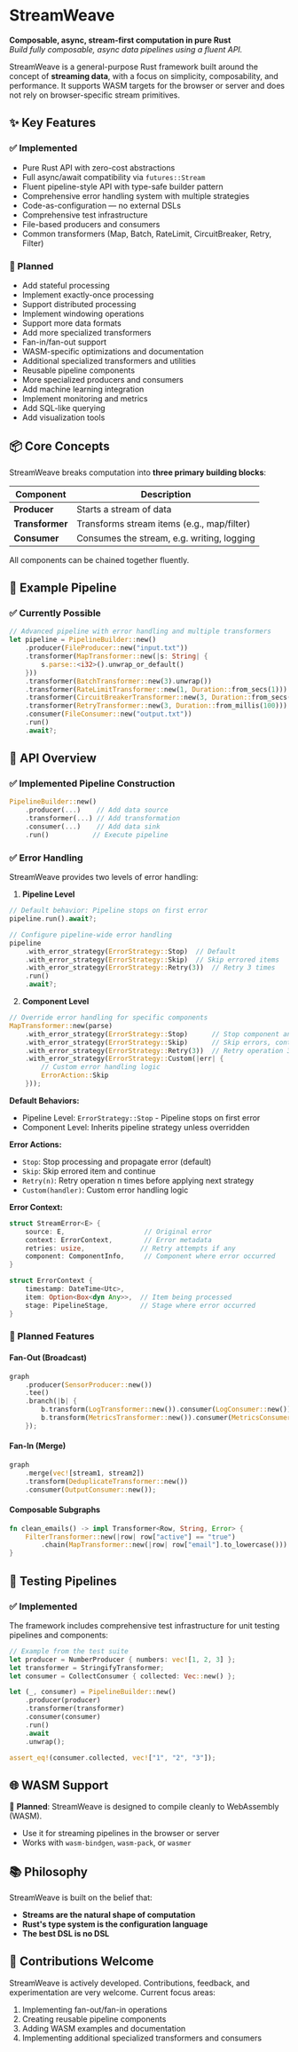 # StreamWeave

**Composable, async, stream-first computation in pure Rust**  
*Build fully composable, async data pipelines using a fluent API.*

StreamWeave is a general-purpose Rust framework built around the concept of
**streaming data**, with a focus on simplicity, composability, and performance.
It supports WASM targets for the browser or server and does not rely on
browser-specific stream primitives.

## ✨ Key Features

### ✅ Implemented

- Pure Rust API with zero-cost abstractions
- Full async/await compatibility via `futures::Stream`
- Fluent pipeline-style API with type-safe builder pattern
- Comprehensive error handling system with multiple strategies
- Code-as-configuration — no external DSLs
- Comprehensive test infrastructure
- File-based producers and consumers
- Common transformers (Map, Batch, RateLimit, CircuitBreaker, Retry, Filter)

### 🚧 Planned

- Add stateful processing
- Implement exactly-once processing
- Support distributed processing
- Implement windowing operations
- Support more data formats
- Add more specialized transformers
- Fan-in/fan-out support
- WASM-specific optimizations and documentation
- Additional specialized transformers and utilities
- Reusable pipeline components
- More specialized producers and consumers
- Add machine learning integration
- Implement monitoring and metrics
- Add SQL-like querying
- Add visualization tools

## 📦 Core Concepts

StreamWeave breaks computation into **three primary building blocks**:

| Component       | Description                                |
| --------------- | ------------------------------------------ |
| **Producer**    | Starts a stream of data                    |
| **Transformer** | Transforms stream items (e.g., map/filter) |
| **Consumer**    | Consumes the stream, e.g. writing, logging |

All components can be chained together fluently.

## 🔄 Example Pipeline

### ✅ Currently Possible

```rust
// Advanced pipeline with error handling and multiple transformers
let pipeline = PipelineBuilder::new()
    .producer(FileProducer::new("input.txt"))
    .transformer(MapTransformer::new(|s: String| {
        s.parse::<i32>().unwrap_or_default()
    }))
    .transformer(BatchTransformer::new(3).unwrap())
    .transformer(RateLimitTransformer::new(1, Duration::from_secs(1)))
    .transformer(CircuitBreakerTransformer::new(3, Duration::from_secs(5)))
    .transformer(RetryTransformer::new(3, Duration::from_millis(100)))
    .consumer(FileConsumer::new("output.txt"))
    .run()
    .await?;
```

## 🧱 API Overview

### ✅ Implemented Pipeline Construction

```rust
PipelineBuilder::new()
    .producer(...)    // Add data source
    .transformer(...) // Add transformation
    .consumer(...)    // Add data sink
    .run()           // Execute pipeline
```

### ✅ Error Handling

StreamWeave provides two levels of error handling:

1. **Pipeline Level**
```rust
// Default behavior: Pipeline stops on first error
pipeline.run().await?;

// Configure pipeline-wide error handling
pipeline
    .with_error_strategy(ErrorStrategy::Stop)  // Default
    .with_error_strategy(ErrorStrategy::Skip)  // Skip errored items
    .with_error_strategy(ErrorStrategy::Retry(3))  // Retry 3 times
    .run()
    .await?;
```

2. **Component Level**
```rust
// Override error handling for specific components
MapTransformer::new(parse)
    .with_error_strategy(ErrorStrategy::Stop)      // Stop component and pipeline
    .with_error_strategy(ErrorStrategy::Skip)      // Skip errors, continue processing
    .with_error_strategy(ErrorStrategy::Retry(3))  // Retry operation 3 times
    .with_error_strategy(ErrorStrategy::Custom(|err| {
        // Custom error handling logic
        ErrorAction::Skip
    }));
```

**Default Behaviors:**
- Pipeline Level: `ErrorStrategy::Stop` - Pipeline stops on first error
- Component Level: Inherits pipeline strategy unless overridden

**Error Actions:**
- `Stop`: Stop processing and propagate error (default)
- `Skip`: Skip errored item and continue
- `Retry(n)`: Retry operation n times before applying next strategy
- `Custom(handler)`: Custom error handling logic

**Error Context:**
```rust
struct StreamError<E> {
    source: E,                    // Original error
    context: ErrorContext,        // Error metadata
    retries: usize,              // Retry attempts if any
    component: ComponentInfo,     // Component where error occurred
}

struct ErrorContext {
    timestamp: DateTime<Utc>,
    item: Option<Box<dyn Any>>,  // Item being processed
    stage: PipelineStage,        // Stage where error occurred
}
```

### 🚧 Planned Features

#### Fan-Out (Broadcast)

```rust
graph
    .producer(SensorProducer::new())
    .tee()
    .branch(|b| {
        b.transform(LogTransformer::new()).consumer(LogConsumer::new());
        b.transform(MetricsTransformer::new()).consumer(MetricsConsumer::new());
    });
```

#### Fan-In (Merge)

```rust
graph
    .merge(vec![stream1, stream2])
    .transform(DeduplicateTransformer::new())
    .consumer(OutputConsumer::new());
```

#### Composable Subgraphs

```rust
fn clean_emails() -> impl Transformer<Row, String, Error> {
    FilterTransformer::new(|row| row["active"] == "true")
        .chain(MapTransformer::new(|row| row["email"].to_lowercase()))
}
```

## 🧪 Testing Pipelines

### ✅ Implemented

The framework includes comprehensive test infrastructure for unit testing pipelines and components:

```rust
// Example from the test suite
let producer = NumberProducer { numbers: vec![1, 2, 3] };
let transformer = StringifyTransformer;
let consumer = CollectConsumer { collected: Vec::new() };

let (_, consumer) = PipelineBuilder::new()
    .producer(producer)
    .transformer(transformer)
    .consumer(consumer)
    .run()
    .await
    .unwrap();

assert_eq!(consumer.collected, vec!["1", "2", "3"]);
```

## 🌐 WASM Support

🚧 **Planned**: StreamWeave is designed to compile cleanly to WebAssembly (WASM).
- Use it for streaming pipelines in the browser or server
- Works with `wasm-bindgen`, `wasm-pack`, or `wasmer`

## 📚 Philosophy

StreamWeave is built on the belief that:

- **Streams are the natural shape of computation**
- **Rust's type system is the configuration language**
- **The best DSL is no DSL**

## 🧠 Contributions Welcome

StreamWeave is actively developed. Contributions, feedback, and experimentation are
very welcome. Current focus areas:

1. Implementing fan-out/fan-in operations
2. Creating reusable pipeline components
3. Adding WASM examples and documentation
4. Implementing additional specialized transformers and consumers
